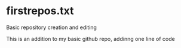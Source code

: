 # firstrepos.txt
Basic repository creation and editing

This is an addition to my basic github repo, addinng one line of code
